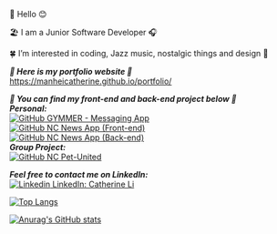 👋 Hello 😊

🏖 I am a Junior Software Developer 🎧 

🍀 I’m interested in coding, Jazz music, nostalgic things and design 🎨 

***🌼 Here is my portfolio website 🌼*** <br/>
https://manheicatherine.github.io/portfolio/

***🌟 You can find my front-end and back-end project below 🌟 <br />***
***Personal:***<br />
[![GitHub](https://i.stack.imgur.com/tskMh.png) GYMMER - Messaging App](https://github.com/manheicatherine/messagingApp) <br />
[![GitHub](https://i.stack.imgur.com/tskMh.png) NC News App (Front-end)](https://github.com/manheicatherine/frontend-nc-news) <br />
[![GitHub](https://i.stack.imgur.com/tskMh.png) NC News App (Back-end)](https://github.com/manheicatherine/be-ncnews) <br />
***Group Project:***<br />
[![GitHub](https://i.stack.imgur.com/tskMh.png) NC Pet-United](https://github.com/manheicatherine/Pets-reunited) <br />

***Feel free to contact me on LinkedIn: <br />***
[![Linkedin](https://i.stack.imgur.com/gVE0j.png) LinkedIn: Catherine Li](https://www.linkedin.com/in/manheicatherine/)
&nbsp;

[![Top Langs](https://github-readme-stats.vercel.app/api/top-langs/?username=manheicatherine&layout=compact)](https://github.com/manheicatherine/github-readme-stats)<br />

[![Anurag's GitHub stats](https://github-readme-stats.vercel.app/api?username=manheicatherine&show_icons=true&theme=radical)](https://github.com/manheicatherine/github-readme-stats) <br />


